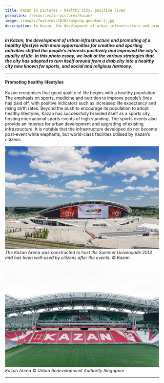 ```yaml
---
title: Kazan in pictures - healthy city, positive lives
permalink: /resources/in-pictures/kazan/
image: /images/features/2018/kampung-gudakan-2.jpg
description: In Kazan, the development of urban infrastructure and promoting of a healthy lifestyle with more opportunities for creative and sporting activities shifted the people’s interests positively and improved the city’s quality of life. In this photo essay, we look at the various strategies that the city has adopted to turn itself around from a drab city into a healthy city now known for sports, and social and religious harmony..
---
```


***In Kazan, the development of urban infrastructure and promoting of a healthy lifestyle with more opportunities for creative and sporting activities shifted the people’s interests positively and improved the city’s quality of life. In this photo essay, we look at the various strategies that the city has adopted to turn itself around from a drab city into a healthy city now known for sports, and social and religious harmony.***

---

#### **Promoting healthy lifestyles**

Kazan recognises that good quality of life begins with a healthy population. The emphasis on sports, medicine and nutrition to improve people’s lives has paid off, with positive indicators such as increased life expectancy and rising birth rates. Beyond the push to encourage its population to adopt healthy lifestyles, Kazan has successfully branded itself as a sports city, hosting international sports events of high standing. The sports events also provide an impetus for urban development and upgrading of existing infrastructure. It is notable that the infrastructure developed do not become post-event white elephants, but world-class facilities utilised by Kazan’s citizens. 

![Kazan Arena](/images/features/2018/kazan-arena.jpg/)*The Kazan Arena was constructed to host the Summer Universiade 2013 and has been well-used by citizens after the events. © Kazan*

![Kazan Arena](/images/features/2018/kazan-arena2.jpg/)*Kazan Arena © Urban Redevelopment Authority Singapore*

---


